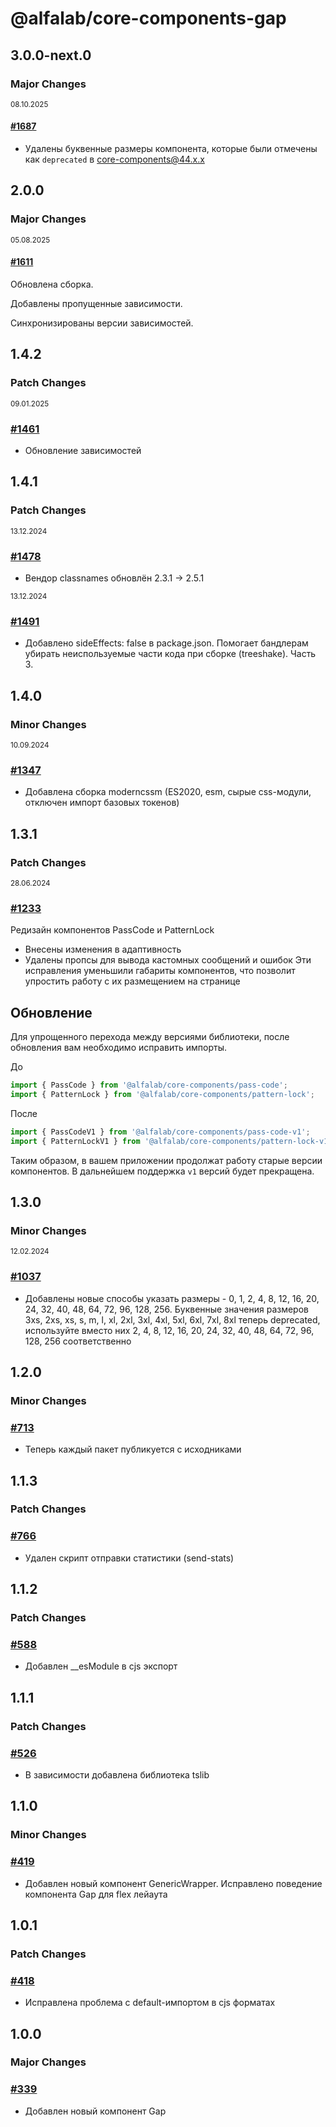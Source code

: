# @alfalab/core-components-gap

## 3.0.0-next.0

### Major Changes

<sup><time>08.10.2025</time></sup>

#### [#1687](https://github.com/core-ds/core-components/pull/1687)

- Удалены буквенные размеры компонента, которые были отмечены как `deprecated` в core-components@44.x.x

## 2.0.0

### Major Changes

<sup><time>05.08.2025</time></sup>

#### [#1611](https://github.com/core-ds/core-components/pull/1611)

Обновлена сборка.

Добавлены пропущенные зависимости.

Синхронизированы версии зависимостей.

## 1.4.2

### Patch Changes

<sup><time>09.01.2025</time></sup>

### [#1461](https://github.com/core-ds/core-components/pull/1461)

- Обновление зависимостей

## 1.4.1

### Patch Changes

<sup><time>13.12.2024</time></sup>

### [#1478](https://github.com/core-ds/core-components/pull/1478)

- Вендор classnames обновлён 2.3.1 -> 2.5.1

<sup><time>13.12.2024</time></sup>

### [#1491](https://github.com/core-ds/core-components/pull/1491)

- Добавлено sideEffects: false в package.json. Помогает бандлерам убирать неиспользуемые части кода при сборке (treeshake). Часть 3.

## 1.4.0

### Minor Changes

<sup><time>10.09.2024</time></sup>

### [#1347](https://github.com/core-ds/core-components/pull/1347)

- Добавлена сборка moderncssm (ES2020, esm, сырые css-модули, отключен импорт базовых токенов)

## 1.3.1

### Patch Changes

<sup><time>28.06.2024</time></sup>

### [#1233](https://github.com/core-ds/core-components/pull/1233)

Редизайн компонентов PassCode и PatternLock

- Внесены изменения в адаптивность
- Удалены пропсы для вывода кастомных сообщений и ошибок
  Эти исправления уменьшили габариты компонентов, что позволит упростить работу с их размещением на странице

## Обновление

Для упрощенного перехода между версиями библиотеки, после обновления вам необходимо исправить импорты.

До

```js
import { PassCode } from '@alfalab/core-components/pass-code';
import { PatternLock } from '@alfalab/core-components/pattern-lock';
```

После

```js
import { PassCodeV1 } from '@alfalab/core-components/pass-code-v1';
import { PatternLockV1 } from '@alfalab/core-components/pattern-lock-v1';
```

Таким образом, в вашем приложении продолжат работу старые версии компонентов.
В дальнейшем поддержка `v1` версий будет прекращена.

## 1.3.0

### Minor Changes

<sup><time>12.02.2024</time></sup>

### [#1037](https://github.com/core-ds/core-components/pull/1037)

- Добавлены новые способы указать размеры - 0, 1, 2, 4, 8, 12, 16, 20, 24, 32, 40, 48, 64, 72, 96, 128, 256. Буквенные значения размеров 3xs, 2xs, xs, s, m, l, xl, 2xl, 3xl, 4xl, 5xl, 6xl, 7xl, 8xl теперь deprecated, используйте вместо них 2, 4, 8, 12, 16, 20, 24, 32, 40, 48, 64, 72, 96, 128, 256 соответственно

## 1.2.0

### Minor Changes

### [#713](https://github.com/core-ds/core-components/pull/713)

- Теперь каждый пакет публикуется с исходниками

## 1.1.3

### Patch Changes

### [#766](https://github.com/core-ds/core-components/pull/766)

- Удален скрипт отправки статистики (send-stats)

## 1.1.2

### Patch Changes

### [#588](https://github.com/core-ds/core-components/pull/588)

- Добавлен \_\_esModule в cjs экспорт

## 1.1.1

### Patch Changes

### [#526](https://github.com/core-ds/core-components/pull/526)

- В зависимости добавлена библиотека tslib

## 1.1.0

### Minor Changes

### [#419](https://github.com/core-ds/core-components/pull/419)

- Добавлен новый компонент GenericWrapper. Исправлено поведение компонента Gap для flex лейаута

## 1.0.1

### Patch Changes

### [#418](https://github.com/core-ds/core-components/pull/418)

- Исправлена проблема с default-импортом в cjs форматах

## 1.0.0

### Major Changes

### [#339](https://github.com/core-ds/core-components/pull/339)

- Добавлен новый компонент Gap

